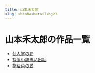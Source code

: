 ```yaml
---
title: 山本禾太郎
slug: shanbenhetailang23
---
```


# 山本禾太郎の作品一覧

- [仙人掌の花](xianrenzhangnohua74)
- [探偵小説思い出話](tanzhenxiaoshuosiichuhua0b)
- [抱茗荷の説](baominghenoshuo20)
